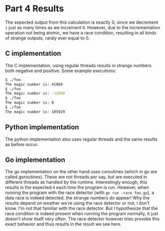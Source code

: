 # Part 4 Results
The expected output from this calculation is exactly 0, since we decrement `i` just as many times as we increment it. However, due to the incrementation operation not being atomic, we have a race condition, resulting in all kinds of strange outputs, raraly ever equal to 0. 

## C implementation
The C implementation, using regular threads results in strange numbers both negative and positive. Some example executions:
```bash
$ ./foo
The magic number is: 41869
$ ./foo
The magic number is: -12898
$ ./foo
The magic number is: 0
$ ./foo
The magic number is: 105929

```

## Python implementation
The python implementation also uses regular threads and the same results as before occur.

## Go implementation
The go implementation on the other hand uses coroutines (which in go are called goroutines). These are not threads per say, but are executed in different threads as handled by the runtime. Interestingly enough, this results in the expected `0` each time the program is run. However, when running the program with the race detector (with `go run -race foo.go`), a data race is indeed detected, the strange numbers _do_ appear! Why the results depend on weather we're using the race detector or not, I don't know. I'm not that familiar with the race detector. But I hypothesize that the race condition is indeed present when running the program normally, it just doesn't show itself very often. The race detector however tries provoke this exact behavior and thus results in the result we see here.

